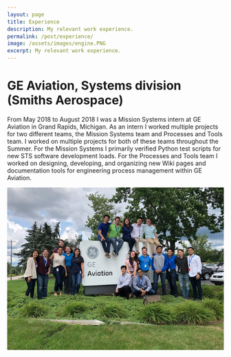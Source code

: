 ```yaml
---
layout: page
title: Experience
description: My relevant work experience.
permalink: /post/experience/
image: /assets/images/engine.PNG
excerpt: My relevant work experience.
---
```


# GE Aviation, Systems division (Smiths Aerospace)

From May 2018 to August 2018 I was a Mission Systems intern at GE Aviation in Grand Rapids, Michigan.  As an intern I worked multiple projects for two different teams, the Mission Systems team and Processes and Tools team.  I worked on multiple projects for both of these teams throughout the Summer.  For the Mission Systems I primarily verified Python test scripts for new STS software development loads.  For the Processes and Tools team I worked on designing, developing, and organizing new Wiki pages and documentation tools for engineering process management within GE Aviation.

![GE Aviation Group Photo](/assets/images/geGroupPic.png)